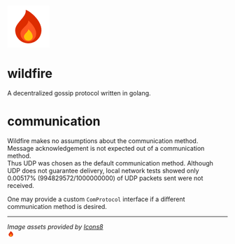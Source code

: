 ![flame](assets/flame.png)  

# wildfire
A decentralized gossip protocol written in golang.

# communication
Wildfire makes no assumptions about the communication method.  
Message acknowledgement is not expected out of a communication method.  
Thus UDP was chosen as the default communication method. Although UDP does not guarantee delivery, local network tests showed only 0.00517% (994829572/1000000000) of UDP packets sent were not received.  

One may provide a custom `ComProtocol` interface if a different communication method is desired.

---

*Image assets provided by [Icons8](https://icons8.com)*  
<img src="assets/flame.png" alt="flame by icons8" width="16" height="16" />
